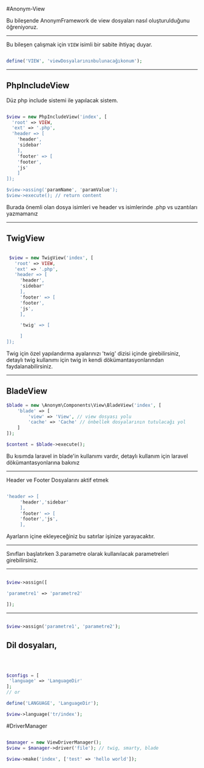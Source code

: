 #Anonym-View


 Bu bileşende AnonymFramework de view dosyaları nasıl oluşturulduğunu öğreniyoruz.

 -----------------

 Bu bileşen çalışmak için `VIEW` isimli bir  sabite ihtiyaç duyar.

 ```php

 define('VIEW', 'viewDosyalarınınbulunacağıkonum');

 ```

--------------------

 PhpIncludeView
 --------------

 Düz php include sistemi ile yapılacak sistem.


 ```php

 $view = new PhpIncludeView('index', [
   'root' => VIEW,
   'ext' => '.php',
   'header => [
     'header',
     'sidebar'
     ],
     'footer' => [
     'footer',
     'js'
     ]
]);

$view->assing('paramName', 'paramValue');
$view->execute(); // return content

 ```

 Burada önemli olan dosya isimleri ve header vs isimlerinde .php vs uzantıları yazmamanız

----------------

TwigView
--------

```php

 $view = new TwigView('index', [
   'root' => VIEW,
   'ext' => '.php',
   'header => [
     'header',
     'sidebar'
     ],
     'footer' => [
     'footer',
     'js',
     ],

     'twig' => [

     ]
]);
```

Twig için özel yapılandırma ayalarınızı 'twig' dizisi içinde girebilirsiniz, detaylı twig kullanımı için
twig in kendi dökümantasyonlarından faydalanabilirsiniz.


---------------

BladeView
------------


```php
$blade = new \Anonym\Components\View\BladeView('index', [
    'blade' => [
        'view' => 'View', // view dosyası yolu
        'cache' => 'Cache' // önbellek dosyalarının tutulacağı yol
    ]
]);

$content = $blade->execute();

```

Bu kısımda laravel in blade'in kullanımı vardır, detaylı kullanım için laravel dökümantasyonlarına bakınız


--------------------

Header ve Footer Dosyalarını aktif etmek

```php

'header => [
     'header','sidebar'
     ],
     'footer' => [
     'footer','js',
     ],

```

Ayarların içine ekleyeceğiniz bu satırlar işinize yarayacaktır.


--------------------

Sınıfları başlatırken 3.parametre olarak kullanılacak parametreleri girebilirsiniz.


----------------------

```php

$view->assign([

'parametre1' => 'parametre2'

]);

```

------------------------


```php

$view->assign('parametre1', 'parametre2');
```


Dil dosyaları,
-------------

```php



$configs = [
 'language' => 'LanguageDir'
];
// or

define('LANGUAGE', 'LanguageDir');

$view->language('tr/index');
```

#DriverManager

```php

$manager = new ViewDriverManager();
$view = $manager->driver('file'); // twig, smarty, blade

$view->make('index', ['test' => 'hello world']);

```

